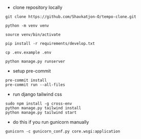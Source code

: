 - clone repository locally

```
git clone https://github.com/Shavkatjon-O/tempo-clone.git
```
```
python -m venv venv
```
```
source venv/bin/activate
```
```
pip install -r requirements/develop.txt
```
```
cp .env.example .env
```
```
python manage.py runserver
```

- setup pre-commit

```
pre-commit install
pre-commit run --all-files
```

- run django tailwind css

```
sudo npm install -g cross-env
python manage.py tailwind install
python manage.py tailwind start
```
- do this if you run gunicorn manually
```
gunicorn -c gunicorn_conf.py core.wsgi:application
```
